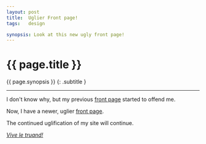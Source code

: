 ```yaml
---
layout: post
title:  Uglier Front page!
tags:   design

synopsis: Look at this new ugly front page!
---
```


# {{ page.title }}

{{ page.synopsis }}
{: .subtitle }

-----

I don't know why, but my previous
[front page](http://web.archive.org/web/20130210103751/http://curtis.schlak.com/)
started to offend me.

Now, I have a newer, uglier [front page](/).

The continued uglification of my site will continue.

[*Vive le truand!*](http://translate.google.com/#fr/en/vive%20le%20truand)
